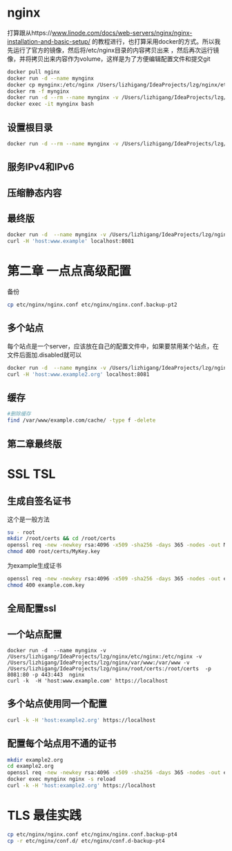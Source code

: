 # nginx
打算跟从https://www.linode.com/docs/web-servers/nginx/nginx-installation-and-basic-setup/
的教程进行，也打算采用docker的方式。所以我先运行了官方的镜像，然后将/etc/nginx目录的内容拷贝出来
，然后再次运行镜像，并将拷贝出来内容作为volume，这样是为了方便编辑配置文件和提交git
```bash
docker pull nginx
docker run -d --name mynginx
docker cp mynginx:/etc/nginx /Users/lizhigang/IdeaProjects/lzg/nginx/etc
docker rm -f mynginx
docker run -d --rm --name mynginx -v /Users/lizhigang/IdeaProjects/lzg/nginx/etc/nginx:/etc/nginx nginx
docker exec -it mynginx bash
``` 

## 设置根目录
```bash
docker run -d --rm --name mynginx -v /Users/lizhigang/IdeaProjects/lzg/nginx/etc/nginx:/etc/nginx -v  /Users/lizhigang/IdeaProjects/lzg/nginx/var/www/example.com:/var/www/example.com   nginx
```

## 服务IPv4和IPv6
## 压缩静态内容
## 最终版
```bash
docker run -d  --name mynginx -v /Users/lizhigang/IdeaProjects/lzg/nginx/etc/nginx:/etc/nginx -v  /Users/lizhigang/IdeaProjects/lzg/nginx/var/www/example.com:/var/www/example.com -p 8081:80  nginx
curl -H 'host:www.example' localhost:8081
```

# 第二章 一点点高级配置
备份
```bash
cp etc/nginx/nginx.conf etc/nginx/nginx.conf.backup-pt2
```

## 多个站点
每个站点是一个server，应该放在自己的配置文件中，如果要禁用某个站点，在文件后面加.disabled就可以
```bash
docker run -d  --name mynginx -v /Users/lizhigang/IdeaProjects/lzg/nginx/etc/nginx:/etc/nginx -v  /Users/lizhigang/IdeaProjects/lzg/nginx/var/www:/var/www -p 8081:80  nginx
curl -H 'host:www.example2.org' localhost:8081
```

## 缓存
```bash
#删除缓存
find /var/www/example.com/cache/ -type f -delete
```

## 第二章最终版

# SSL TSL
## 生成自签名证书
这个是一般方法
```bash
su - root
mkdir /root/certs && cd /root/certs
openssl req -new -newkey rsa:4096 -x509 -sha256 -days 365 -nodes -out MyCertificate.crt -keyout MyKey.key
chmod 400 root/certs/MyKey.key
```
为example生成证书
```bash
openssl req -new -newkey rsa:4096 -x509 -sha256 -days 365 -nodes -out example.com.crt -keyout example.com.key
chmod 400 example.com.key
```
## 全局配置ssl

## 一个站点配置
```
docker run -d  --name mynginx -v /Users/lizhigang/IdeaProjects/lzg/nginx/etc/nginx:/etc/nginx -v  /Users/lizhigang/IdeaProjects/lzg/nginx/var/www:/var/www -v /Users/lizhigang/IdeaProjects/lzg/nginx/root/certs:/root/certs  -p 8081:80 -p 443:443  nginx
curl -k  -H 'host:www.example.com' https://localhost
```
## 多个站点使用同一个配置
```bash
curl -k -H 'host:example2.org' https://localhost
```

## 配置每个站点用不通的证书
```bash
mkdir example2.org
cd example2.org
openssl req -new -newkey rsa:4096 -x509 -sha256 -days 365 -nodes -out example2.org.crt -keyout example2.org.key
docker exec mynginx nginx -s reload
curl -k -H 'host:example2.org' https://localhost
```

# TLS 最佳实践
```bash
cp etc/nginx/nginx.conf etc/nginx/nginx.conf.backup-pt4
cp -r etc/nginx/conf.d/ etc/nginx/conf.d-backup-pt4
```